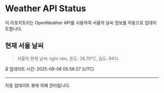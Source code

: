 
# Weather API Status

이 리포지토리는 OpenWeather API를 사용하여 서울의 날씨 정보를 자동으로 업데이트합니다.

## 현재 서울 날씨
> 서울의 현재 날씨: light rain, 온도: 28.76°C, 습도: 94%

⏳ 업데이트 시간: 2025-09-06 05:56:27 (UTC)

---
자동 업데이트 봇에 의해 관리됩니다.
